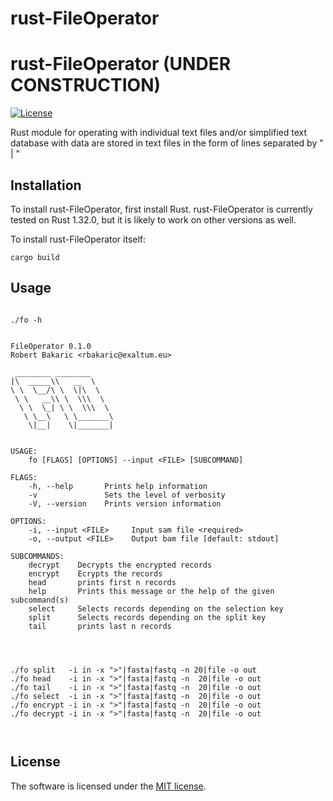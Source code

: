 # rust-FileOperator



# rust-FileOperator  (UNDER CONSTRUCTION)

[![License](https://img.shields.io/badge/license-MIT-blue.svg)](https://github.com/RobertBakaric/rust-FileOperator/blob/master/LICENSE)

Rust module for operating with individual text files and/or simplified text database with data are stored in text files in the form of lines separated by " | "

## Installation

To install rust-FileOperator, first install Rust. rust-FileOperator is currently tested on Rust 1.32.0, but it is likely to work on other versions as well.

To install rust-FileOperator itself: 

```
cargo build 
```

## Usage
```

./fo -h


FileOperator 0.1.0
Robert Bakaric <rbakaric@exaltum.eu>

 ________ ________     
|\  _____\\   __  \    
\ \  \__/\ \  \|\  \   
 \ \   __\\ \  \\\  \  
  \ \  \_| \ \  \\\  \ 
   \ \__\   \ \_______\
    \|__|    \|_______|                        
 

USAGE:
    fo [FLAGS] [OPTIONS] --input <FILE> [SUBCOMMAND]

FLAGS:
    -h, --help       Prints help information
    -v               Sets the level of verbosity
    -V, --version    Prints version information

OPTIONS:
    -i, --input <FILE>     Input sam file <required>
    -o, --output <FILE>    Output bam file [default: stdout]

SUBCOMMANDS:
    decrypt    Decrypts the encrypted records
    encrypt    Ecrypts the records
    head       prints first n records
    help       Prints this message or the help of the given subcommand(s)
    select     Selects records depending on the selection key
    split      Selects records depending on the split key
    tail       prints last n records




./fo split   -i in -x ">"|fasta|fastq -n 20|file -o out
./fo head    -i in -x ">"|fasta|fastq -n  20|file -o out
./fo tail    -i in -x ">"|fasta|fastq -n  20|file -o out
./fo select  -i in -x ">"|fasta|fastq -n  20|file -o out
./fo encrypt -i in -x ">"|fasta|fastq -n  20|file -o out
./fo decrypt -i in -x ">"|fasta|fastq -n  20|file -o out
 


```


## License

The software is licensed under the  [MIT license](http://opensource.org/licenses/MIT).

